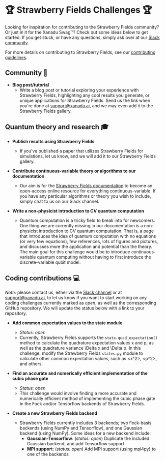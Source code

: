# :trophy: Strawberry Fields Challenges :trophy:

Looking for inspiration for contributing to the Strawberry Fields community? Or just in it for the
Xanadu Swag™? Check out some ideas below to get started. If you get stuck, or have any questions,
simply ask over at our [Slack community](https://u.strawberryfields.ai/slack).

For more details on contributing to Strawberry Fields, see our
[contributing guidelines](CONTRIBUTING.md).

## Community :strawberry:

* **Blog post/tutorial**
   - Write a blog post or tutorial exploring your experience with Strawberry Fields, highlighting
  any cool results you generate, or unique applications for Strawberry Fields. Send us the link
  when you're done at support@xanadu.ai, and we may even add it to the Strawberry Fields gallery.

## Quantum theory and research :mortar_board:

* **Publish results using Strawberry Fields**
   - If you've published a paper that utilizes Strawberry Fields for simulations, let us know,
   and we will add it to our Strawberry Fields gallery.

* **Contribute continuous-variable theory or algorithms to our documentation**
   - Our aim is for the [Strawberry Fields documentation](http://strawberryfields.readthedocs.io) to
   become an open-access online resource for everything continuous-variable. If you have any particular
   algorithms or theory you wish to include, simply chat to us on our Slack channel.

* **Write a non-physicist introduction to CV quantum computation**
  - Quantum computation is a tricky field to break into for newcomers. One thing we are currently
    missing in our documentation is a non-physicist introduction to CV quantum computation.
    That is, a page that introduces the idea of quantum computation with no equations (or very few equations),
    few references, lots of figures and pictures, and discusses more the application and potential than the theory.
    The main goal for this challenge would be to introduce continuous-variable quantum computing
    without having to first introduce the discrete-variable qubit model.

## Coding contributions :computer:

*Note*: please contact us, either via the [Slack channel](https://u.strawberryfields.ai/slack)  or at support@xanadu.ai,
to let us know if you want to start working on any coding challenges currently marked as *open*, as well as the
corresponding GitHub repository. We will update the status below with a link to your repository.

 * **Add common expectation values to the state module**
   - *Status: open*
   - Currently, Strawberry Fields supports the `state.quad_expectation()` method to calculate the quadrature expectation
     values x and p, as well as the quadrature variance \Delta x and \Delta p. In this challenge, modify the
     Strawberry Fields `states.py` module to calculate other common expectation values, such as <x^2>, <p^2>, and others.

 * **Find an accurate and numerically efficient implementation of the cubic phase gate**
   - *Status: open*
   - This challenge would involve
     finding a more accurate and numerically efficient method of implementing the cubic phase gate
     in the Fock and/or Tensorflow backends of Strawberry Fields.

 * **Create a new Strawberry Fields backend**
   - Strawberry Fields currently includes 3 backends; two Fock-basis backends (using NumPy and Tensorflow),
     and one Gaussian backend (using NumPy). Some ideas for a new backend include:
     - **Gaussian-Tensorflow**: (*status: open*) Duplicate the included Gaussian backend, and add Tensorflow support
     - **MPI support**: (*status: open*) Add MPI support (using mpi4py) to one of the backends
     ```
